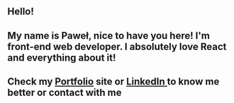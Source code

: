 ## Hello!

## My name is Paweł, nice to have you here!  I'm front-end web developer. I absolutely love React and everything about it!


## Check  my [**Portfolio**](https://bozejewski.netlify.app/) site or [**LinkedIn** ]( https://www.linkedin.com/in/pawel-bozejewski/)to know me better or contact with me 







